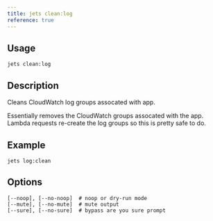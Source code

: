 ```yaml
---
title: jets clean:log
reference: true
---
```


## Usage

    jets clean:log

## Description

Cleans CloudWatch log groups assocated with app.

Essentially removes the CloudWatch groups assocated with the app. Lambda requests re-create the log groups so this is pretty safe to do.

## Example

    jets log:clean

## Options

```
[--noop], [--no-noop]  # noop or dry-run mode
[--mute], [--no-mute]  # mute output
[--sure], [--no-sure]  # bypass are you sure prompt
```


